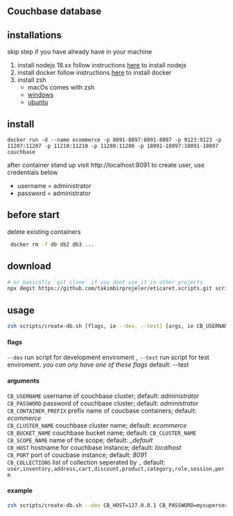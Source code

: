 ## Couchbase database


## installations
skip step if you have already have in your machine
1. install nodejs 18.xx
follow instructions [here](https://nodejs.org/en/) to install nodejs
2. install docker
follow instructions [here](https://docs.docker.com/engine/install/) to install docker
3. install zsh
    - macOs comes with zsh
    - [windows](https://walterteng.com/using-zsh-on-windows)
    - [ubuntu](https://linuxhint.com/installing_zsh_ubuntu/)
## install

```shell
docker run -d --name ecommerce -p 8091-8097:8091-8097 -p 9123:9123 -p 11207:11207 -p 11210:11210 -p 11280:11280 -p 18091-18097:18091-18097 couchbase
```

after container stand up
visit http://localhost:8091
to create user, use credentials below
- username = administrator
- password = administrator

## before start
delete existing containers 

```bash
 docker rm -f db db2 db3 ...
 ```
## download


```bash
# or basically `git clone` if you dont use it in other projects
npx degit https://github.com/takimbirprojeler/eticaret.scripts.git scripts
```

## usage

```bash
zsh scripts/create-db.sh [flags, ie --dev, --test] [args, ie CB_USERNAME=administrator]
```

#### flags

`--dev` run script for development enviroment , 
`--test` run script for test enviroment.  *you can ony have one of these flags* default: --test


#### arguments

`CB_USERNAME` username of couchbase cluster; default: *administrator*  
`CB_PASSWORD` password of couchbase cluster; default: *administrator*  
`CB_CONTAINER_PREFIX` prefix name of coucbase containers; default: *ecommerce*  
`CB_CLUSTER_NAME` couchbase cluster name; default: *ecommerce*  
`CB_BUCKET_NAME` couchbase bucket name; default: `CB_CLUSTER_NAME`  
`CB_SCOPE_NAME` name of the scope; default: *_default*  
`CB_HOST` hostname for couchbase instance; default: *localhost*  
`CB_PORT` port of coucbase instance; default: *8091*  
`CB_COLLECTIONS` list of collection seperated by `,` default: `user,inventory,address,cart,discount,product,category,role,session,perm`  

#### example

```bash
zsh scripts/create-db.sh --dev CB_HOST=127.0.0.1 CB_PASSWORD=mysupersecretusername
```